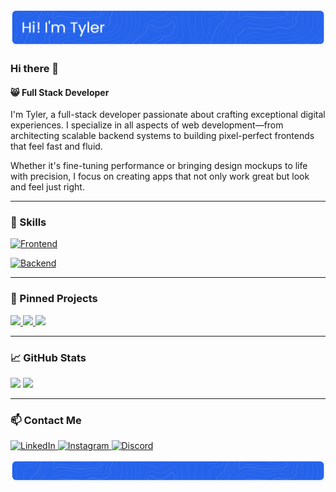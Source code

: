 [![Tyler's GitHub Banner](./assets/top-banner.png)](https://www.minii.dev/)
<!---
Theme Color: #2563eb
-->
### Hi there 👋

#### 😸 Full Stack Developer

I'm Tyler, a full-stack developer passionate about crafting exceptional digital experiences. I specialize in all aspects of web development—from architecting scalable backend systems to building pixel-perfect frontends that feel fast and fluid.

Whether it's fine-tuning performance or bringing design mockups to life with precision, I focus on creating apps that not only work great but look and feel just right.

---

### 🔨 Skills

[![Frontend](https://skillicons.dev/icons?i=ts,nextjs,react,tailwind,js,redux,materialui,css&theme=light)]()

[![Backend](https://skillicons.dev/icons?i=mongodb,firebase,graphql,supabase,aws&theme=light)]()

---

### 📌 Pinned Projects

<p align="left">
  <a href="https://github.com/gyminii/Minix">
    <img src="https://github-readme-stats.vercel.app/api/pin/?username=gyminii&repo=Minix&title_color=2563eb&icon_color=2563eb&border_color=2563eb" />
  </a>
  <a href="https://github.com/gyminii/gyminii.github.io">
    <img src="https://github-readme-stats.vercel.app/api/pin/?username=gyminii&repo=gyminii.github.io&title_color=2563eb&icon_color=2563eb&border_color=2563eb" />
  </a>
  <a href="https://github.com/gyminii/Michat">
    <img src="https://github-readme-stats.vercel.app/api/pin/?username=gyminii&repo=Michat&title_color=2563eb&icon_color=2563eb&border_color=2563eb" />
  </a>
</p>

---

### 📈 GitHub Stats

<p align="left">
  <img src="https://streak-stats.demolab.com?user=gyminii&theme=light&ring=2563eb&fire=2563eb&currStreakLabel=2563eb" height="180" />
  <img src="https://github-readme-stats.vercel.app/api/top-langs/?username=gyminii&layout=compact&theme=default&title_color=2563eb&border_color=2563eb" height="180" />
</p>

---

### 📫 Contact Me

<p align="left">
  <a href="https://www.linkedin.com/in/gyminii/" target="_blank">
    <img src="https://img.shields.io/badge/LinkedIn-0A66C2?style=for-the-badge&logo=linkedin&logoColor=white" alt="LinkedIn" />
  </a>
  <a href="https://www.instagram.com/idkmini" target="_blank">
    <img src="https://img.shields.io/badge/Instagram-E4405F?style=for-the-badge&logo=instagram&logoColor=white" alt="Instagram" />
  </a>
  <a href="https://discord.com/users/minii_" target="_blank">
    <img src="https://img.shields.io/badge/Discord-5865F2?style=for-the-badge&logo=discord&logoColor=white" alt="Discord" />
  </a>
</p>

[![Tyler's GitHub Banner](./assets/bottom-banner.png)](https://www.minii.dev/)
